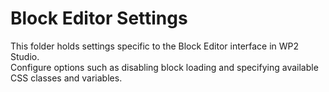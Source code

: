 # Block Editor Settings

This folder holds settings specific to the Block Editor interface in WP2 Studio.  
Configure options such as disabling block loading and specifying available CSS classes and variables.

